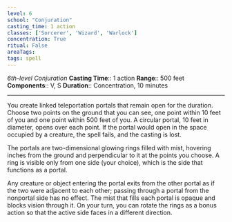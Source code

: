 ```yaml
---
level: 6
school: "Conjuration"
casting_time: 1 action
classes: ['Sorcerer', 'Wizard', 'Warlock']
concentration: True
ritual: False
areaTags: 
tags: spell
---
```


_6th-level Conjuration_
**Casting Time**:: 1 action
**Range**:: 500 feet
**Components**:: V, S
**Duration**:: Concentration, 10 minutes

---

You create linked teleportation portals that remain open for the duration. Choose two points on the ground that you can see, one point within 10 feet of you and one point within 500 feet of you. A circular portal, 10 feet in diameter, opens over each point. If the portal would open in the space occupied by a creature, the spell fails, and the casting is lost.

The portals are two-dimensional glowing rings filled with mist, hovering inches from the ground and perpendicular to it at the points you choose. A ring is visible only from one side (your choice), which is the side that functions as a portal.

Any creature or object entering the portal exits from the other portal as if the two were adjacent to each other; passing through a portal from the nonportal side has no effect. The mist that fills each portal is opaque and blocks vision through it. On your turn, you can rotate the rings as a bonus action so that the active side faces in a different direction.



